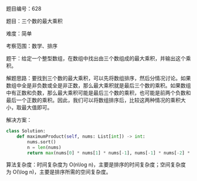 题目编号：628

题目：三个数的最大乘积

难度：简单

考察范围：数学、排序

题干：给定一个整型数组，在数组中找出由三个数组成的最大乘积，并输出这个乘积。

解题思路：要找到三个数的最大乘积，可以先将数组排序，然后分情况讨论。如果数组中全是非负数或全是非正数，那么最大乘积就是最后三个数的乘积。如果数组中有正数和负数，那么最大乘积可能是最后三个数的乘积，也可能是前两个负数和最后一个正数的乘积。因此，我们可以将数组排序后，比较这两种情况的乘积大小，取最大值即可。

解决方案：

```python
class Solution:
    def maximumProduct(self, nums: List[int]) -> int:
        nums.sort()
        n = len(nums)
        return max(nums[0] * nums[1] * nums[-1], nums[-1] * nums[-2] * nums[-3])
```

算法复杂度：时间复杂度为 O(n\log n)，主要是排序的时间复杂度；空间复杂度为 O(\log n)，主要是排序所需的空间复杂度。